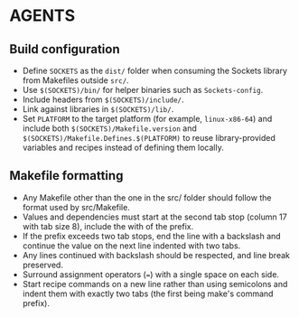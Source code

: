 # AGENTS

## Build configuration
- Define `SOCKETS` as the `dist/` folder when consuming the Sockets library from Makefiles outside `src/`.
- Use `$(SOCKETS)/bin/` for helper binaries such as `Sockets-config`.
- Include headers from `$(SOCKETS)/include/`.
- Link against libraries in `$(SOCKETS)/lib/`.
- Set `PLATFORM` to the target platform (for example, `linux-x86-64`) and include both `$(SOCKETS)/Makefile.version` and `$(SOCKETS)/Makefile.Defines.$(PLATFORM)` to reuse library-provided variables and recipes instead of defining them locally.

## Makefile formatting
- Any Makefile other than the one in the src/ folder should follow the format used by src/Makefile.
- Values and dependencies must start at the second tab stop (column 17 with tab size 8), include the with of the prefix.
- If the prefix exceeds two tab stops, end the line with a backslash and continue the value on the next line indented with two tabs.
- Any lines continued with backslash should be respected, and line break preserved.
- Surround assignment operators (`=`) with a single space on each side.
- Start recipe commands on a new line rather than using semicolons and indent them with exactly two tabs (the first being make's command prefix).
